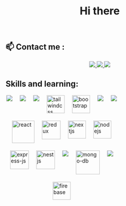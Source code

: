 
<h1 align="center">Hi there</h1>




<br />

## 📫 Contact me :



<p align="center">
  <a href="https://www.facebook.com/profile.php?id=100090748884506" alt="Facebook" target="_blank">
    <img src="https://img.icons8.com/fluent/48/000000/facebook-new.png" target="_blank" />
  </a> 
  <a href="https://github.com/trungcrbay" alt="Github" target="_blank">
    <img src="https://img.icons8.com/fluent/48/000000/github.png"/>
  </a> 
  <a href="mailto:trungnguyenjr123@gmail.com" alt="Email" target="_blank">
    <img src="https://img.icons8.com/fluent/48/000000/mailing.png"/>
  </a>
</p>

## Skills and learning:
<p style="display: flex; gap:20px; flex-wrap:wrap; justify-content:center; width:300px"">
  <img src="https://img.icons8.com/color/48/null/html-5--v1.png"/>
  <img src="https://img.icons8.com/fluency/48/null/css3.png"/>
  <img src="https://img.icons8.com/color/48/null/javascript--v1.png"/>
  <img width="48" height="48" src="https://img.icons8.com/color/48/tailwindcss.png" alt="tailwindcss"/>
  <img width="48" height="48" src="https://img.icons8.com/color/48/bootstrap.png" alt="bootstrap"/>
  <img src="https://img.icons8.com/color/48/null/sass.png"/>
  <img src="https://img.icons8.com/fluency/48/null/typescript--v1.png"/>
  <img width="60" height="60" src="https://img.icons8.com/plasticine/60/react.png" alt="react"/>
  <img width="50" height="50" src="https://img.icons8.com/ios/50/redux.png" alt="redux"/>
  <img width="48" height="48" src="https://img.icons8.com/fluency/48/nextjs.png" alt="nextjs"/>
  <img width="48" height="48" src="https://img.icons8.com/color/48/nodejs.png" alt="nodejs"/>  
  <img width="50" height="50" src="https://img.icons8.com/ios/50/express-js.png" alt="express-js"/>
  <img width="50" height="50" src="https://img.icons8.com/color/48/nestjs.png" alt="nestjs"/>
  <img src="https://img.icons8.com/color/48/000000/mysql-logo.png"/>
  <img width="64" height="64" src="https://img.icons8.com/nolan/64/mongo-db.png" alt="mongo-db"/>
  <img src="https://img.icons8.com/officel/40/null/php-logo.png"/>
  <img width="48" height="48" src="https://img.icons8.com/color/48/firebase.png" alt="firebase"/>
</p>




